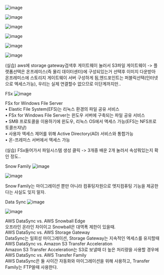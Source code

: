 ![image](https://user-images.githubusercontent.com/67897827/181593064-aee291c7-ff0f-4c22-a7ea-6afecf0fee74.png)

![image](https://user-images.githubusercontent.com/67897827/181593610-44995e49-25f3-4e63-852a-95bf4d241c58.png)

![image](https://user-images.githubusercontent.com/67897827/181593868-1e8cf666-b8d5-472e-a239-ef08f484e3f5.png)

![image](https://user-images.githubusercontent.com/67897827/181594243-d9f81063-1a66-4a89-a474-52c426a5c777.png)

![image](https://user-images.githubusercontent.com/67897827/181594705-5c04ac83-bb48-41ec-84db-aab0bcf8d86b.png)

![image](https://user-images.githubusercontent.com/67897827/181594895-bff20361-4e55-448d-88aa-c298fd7ac32f.png)

(실습)
aws에 storage gateway검색후 게이트웨이 눌러서 S3파일 게이트웨이 -> 플랫폼선택은 온프레미스(즉 물리 데이터센터)에 구성되있는거 선택후 이미지 다운받아 온프레미스에 
스토리지 게이트웨이 서버 구성하게 됨,엔드포인트는 퍼블릭선택(인터넷으로 엑세스가능), 우리는 실제 연결할수 없으므로 이단계까지만..

FSx
![image](https://user-images.githubusercontent.com/67897827/181595918-a21ad303-f83f-4dee-b6d9-b9fe76b2a3b4.png)

FSx for Windows File Server  
• Elastic File System(EFS)는 리눅스 환경의 파일 공유 서비스  
• FSx for Windows File Server는 윈도우 서버에 구축되는 파일 공유 서비스  
• SMB 프로토콜을 이용하기에 윈도우, 리눅스 OS에서 액세스 가능(EFS는 NFS프로토콜쓰쟈냥)  
• 사용자 액세스 제어를 위해 Active Directory(AD) 서비스와 통합가능  
• 온-프레미스 서버에서 액세스 가능  

(실습)
FSx들어가서 파일시스템 생성 클릭 -> 3개중 배운 2개 눌러서 속성뭐있는지 확인 정도..

Snow Family
![image](https://user-images.githubusercontent.com/67897827/181598153-ef7fa0d3-c7b6-4825-9bb0-7f6f87517022.png)

![image](https://user-images.githubusercontent.com/67897827/181598679-ffc3c623-c642-40e3-860b-62f5ab3be472.png)

Snow Family는 마이그레이션 뿐만 아니라 컴퓨팅자원으로 엣지컴퓨팅 기능을 제공한다는 사실도 잊지 말자.

Data Sync
![image](https://user-images.githubusercontent.com/67897827/181600598-49d2a722-2949-43e9-8a67-f58ba4e1b670.png)


![image](https://user-images.githubusercontent.com/67897827/181602164-72568ee3-8567-449f-89b8-ced0f6483ded.png)

AWS DataSync vs. AWS Snowball Edge  
오프라인 온라인 차이이고 Snowball은 대역폭 제한이 있을때.  
AWS DataSync vs. AWS Storage Gateway  
DataSync는 일회성 마이그레이션, Storage Gateway는 지속적인 엑세스를 유지할때  
AWS DataSync vs. Amazon S3 Transfer Acceleration  
Amazon S3 Transfer Acceleration는 S3로 보낼때 더 높은 처리량을 사용할 경우에  
AWS DataSync vs. AWS Transfer Family  
AWS DataSync은 둘 사이간 자동화와 마이그레이션을 위해 사용하고, Transfer Family는 FTP쓸때 사용한다.
